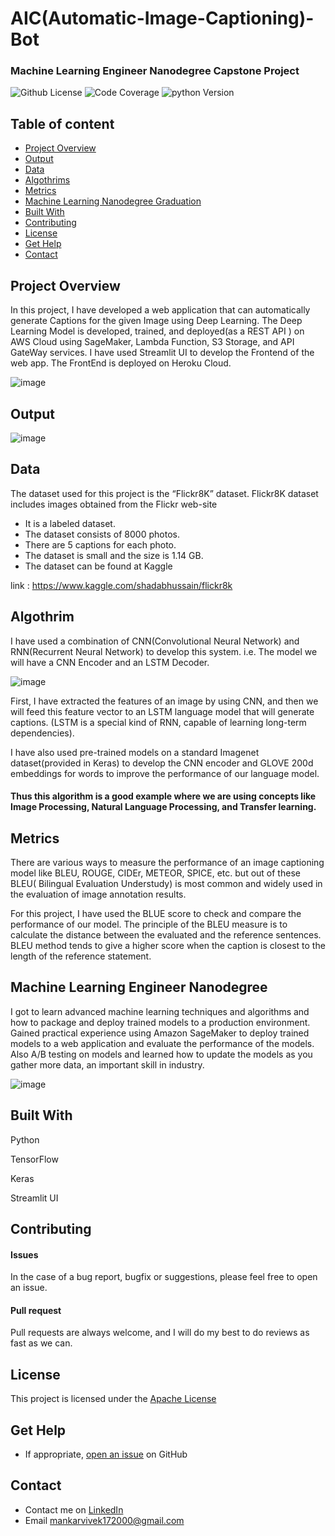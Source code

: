 
# AIC(Automatic-Image-Captioning)- Bot
### Machine Learning Engineer Nanodegree Capstone Project 

![Github License](https://img.shields.io/aur/license/android-studio)
![Code Coverage](https://img.shields.io/badge/coverage-80%25-green)
![python Version](https://img.shields.io/pypi/pyversions/Django)
 
## Table of content

- [Project Overview ](#Project-Overview )
- [Output](#Output)
- [Data](#Data) 
- [Algothrims](#Algothrims)
- [Metrics](#Metrics)
- [Machine Learning Nanodegree Graduation](#Machine-Learning-Engineer-Nanodegree)
- [Built With](#built-with)
- [Contributing](#contributing)
- [License](#license)
- [Get Help](#get-help)
- [Contact](#contact)


## Project Overview

In this project, I have developed a  web application that can automatically generate Captions for the given Image using Deep Learning. The Deep Learning Model is developed, trained, and deployed(as a REST API ) on AWS Cloud using  SageMaker, Lambda Function, S3 Storage, and API GateWay services. I have used Streamlit UI to develop the Frontend of the web app. The FrontEnd is deployed on Heroku Cloud.

![image](https://user-images.githubusercontent.com/53163419/111028394-672ec080-841c-11eb-9a1b-2a4c3b1d1374.png)




## Output 
 
![image](https://user-images.githubusercontent.com/53163419/111025710-f8e20200-840b-11eb-9146-5804ec82e4c7.png)




## Data 

The dataset used for this project is the “Flickr8K” dataset. Flickr8K dataset includes images obtained from the Flickr web-site
 - It is a labeled dataset. 
 - The dataset consists of 8000 photos.
 - There are 5 captions for each photo.
 - The dataset is small and the size is 1.14 GB.
 - The dataset can be found at Kaggle

link : https://www.kaggle.com/shadabhussain/flickr8k

## Algothrim

I have used a combination of CNN(Convolutional Neural Network) and RNN(Recurrent Neural Network) to develop this system. i.e. The model we will have a CNN Encoder and an LSTM Decoder.

![image](https://user-images.githubusercontent.com/53163419/110330610-f8302100-8043-11eb-8534-bbc082af77c9.png)


First, I have extracted the features of an image by using CNN, and then we will feed this feature vector to an LSTM language model that will generate captions.  (LSTM is a special kind of RNN, capable of learning long-term dependencies). 

I have also used pre-trained models on a standard Imagenet dataset(provided in Keras) to develop the CNN encoder and GLOVE 200d embeddings for words to improve the performance of our language model.


#### Thus this algorithm is a good example where we are using concepts like  Image Processing,  Natural Language Processing, and  Transfer learning.

 
 
## Metrics

There are various ways to measure the performance of an image captioning model like BLEU, ROUGE, CIDEr, METEOR, SPICE, etc. but out of these BLEU( Bilingual Evaluation Understudy) is most common and widely used in the evaluation of image annotation results. 


For this project, I have used the BLUE score to check and compare the performance of our model. The principle of the BLEU measure is to calculate the distance between the evaluated and the reference sentences. BLEU method tends to give a higher score when the caption is closest to the length of the reference statement.


## Machine Learning Engineer Nanodegree 

I got to learn advanced machine learning techniques and algorithms and how to package and deploy trained models to a production environment. Gained practical experience using Amazon SageMaker to deploy trained models to a web application and evaluate the performance of the models. Also A/B testing on models and learned how to update the models as you gather more data, an important skill in industry. 

![image](https://user-images.githubusercontent.com/53163419/111025524-b23fd800-840a-11eb-8f0f-885a85f234cf.png)




## Built With

Python

TensorFlow 

Keras 

Streamlit UI


## Contributing

#### Issues
In the case of a bug report, bugfix or suggestions, please feel free to open an issue.

#### Pull request
Pull requests are always welcome, and I will do my best to do reviews as fast as we can.


## License

This project is licensed under the [Apache License](https://github.com/Vivek1258/Django-Ecommerce-website-backend/blob/main/LICENSE)

## Get Help

- If appropriate, [open an issue](https://github.com/Vivek1258/End-to-end-deep-learning-project-Tell-me-about-the-image/issues) on GitHub

## Contact 

- Contact me on [LinkedIn](https://www.linkedin.com/in/vivek-mankar-182735184/) 
- Email mankarvivek172000@gmail.com
 

